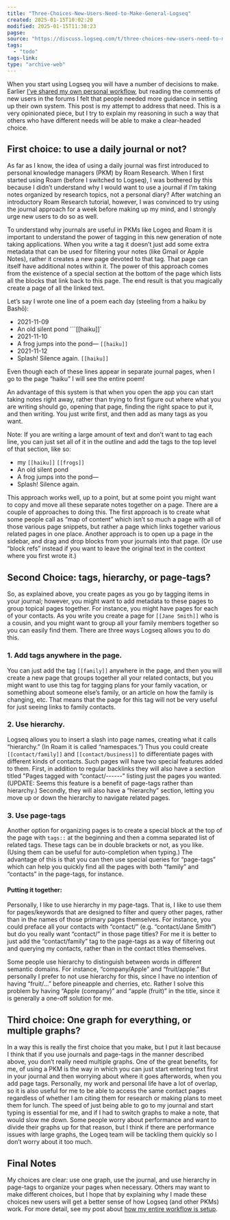 ```yaml
---
title: "Three-Choices-New-Users-Need-to-Make-General-Logseq"
created: 2025-01-15T10:02:20
modified: 2025-01-15T11:38:23
pagse:
source: "https://discuss.logseq.com/t/three-choices-new-users-need-to-make/3411"
tags:
  - "todo"
tags-link:
type: "archive-web"
---
```


When you start using Logseq you will have a number of decisions to make. Earlier [I’ve shared my own personal workflow](https://discuss.logseq.com/t/my-logseq-workflow/2278), but reading the comments of new users in the forums I felt that people needed more guidance in setting up their own system. This post is my attempt to address that need. This is a very opinionated piece, but I try to explain my reasoning in such a way that others who have different needs will be able to make a clear-headed choice.

## First choice: to use a daily journal or not?

As far as I know, the idea of using a daily journal was first introduced to personal knowledge managers (PKM) by Roam Research. When I first started using Roam (before I switched to Logseq), I was bothered by this because I didn’t understand why I would want to use a journal if I’m taking notes organized by research topics, not a personal diary? After watching an introductory Roam Research tutorial, however, I was convinced to try using the journal approach for a week before making up my mind, and I strongly urge new users to do so as well.

To understand why journals are useful in PKMs like Logeq and Roam it is important to understand the power of tagging in this new generation of note taking applications. When you write a tag it doesn’t just add some extra metadata that can be used for filtering your notes (like Gmail or Apple Notes), rather it creates a new page devoted to that tag. That page can itself have additional notes within it. The power of this approach comes from the existence of a special section at the bottom of the page which lists all the blocks that link back to this page. The end result is that you magically create a page of all the linked text.

Let’s say I wrote one line of a poem each day (steeling from a haiku by Bashō):

- 2021-11-09
- An old silent pond \`\`\`\[\[haiku\]\]\`
- 2021-11-10
- A frog jumps into the pond— `[[haiku]]`
- 2021-11-12
- Splash! Silence again. `[[haiku]]`

Even though each of these lines appear in separate journal pages, when I go to the page “haiku” I will see the entire poem!

An advantage of this system is that when you open the app you can start taking notes right away, rather than trying to first figure out where what you are writing should go, opening that page, finding the right space to put it, and then writing. You just write first, and then add as many tags as you want.

Note: If you are writing a large amount of text and don’t want to tag each line, you can just set all of it in the outline and add the tags to the top level of that section, like so:

- my `[[haiku]]` `[[frogs]]`
- An old silent pond
- A frog jumps into the pond—
- Splash! Silence again.

This approach works well, up to a point, but at some point you might want to copy and move all these separate notes together on a page. There are a couple of approaches to doing this. The first approach is to create what some people call as “map of content” which isn’t so much a page with all of those various page snippets, but rather a page which links together various related pages in one place. Another approach is to open up a page in the sidebar, and drag and drop blocks from your journals into that page. (Or use “block refs” instead if you want to leave the original text in the context where you first wrote it.)

## Second Choice: tags, hierarchy, or page-tags?

So, as explained above, you create pages as you go by tagging items in your journal; however, you might want to add metadata to these pages to group topical pages together. For instance, you might have pages for each of your contacts. As you write you create a page for `[[Jane Smith]]` who is a cousin, and you might want to group all your family members together so you can easily find them. There are three ways Logseq allows you to do this.

### 1\. Add tags anywhere in the page.

You can just add the tag `[[family]]` anywhere in the page, and then you will create a new page that groups together all your related contacts, but you might want to use this tag for tagging plans for your family vacation, or something about someone else’s family, or an article on how the family is changing, etc. That means that the page for this tag will not be very useful for just seeing links to family contacts.

### 2\. Use hierarchy.

Logseq allows you to insert a slash into page names, creating what it calls “hierarchy.” (In Roam it is called “namespaces.”) Thus you could create `[[contact/family]]` and `[[contact/business]]` to differentiate pages with different kinds of contacts. Such pages will have two special features added to them. First, in addition to regular backlinks they will also have a section titled "Pages tagged with “contact/------” listing just the pages you wanted. (UPDATE: Seems this feature is a benefit of page-tags rather than hierarchy.) Secondly, they will also have a “hierarchy” section, letting you move up or down the hierarchy to navigate related pages.

### 3\. Use page-tags

Another option for organizing pages is to create a special block at the top of the page with `tags::` at the beginning and then a comma separated list of related tags. These tags can be in double brackets or not, as you like. (Using them can be useful for auto-completion when typing.) The advantage of this is that you can then use special queries for “page-tags” which can help you quickly find all the pages with both “family” and “contacts” in the page-tags, for instance.

#### Putting it together:

Personally, I like to use hierarchy in my page-tags. That is, I like to use them for pages/keywords that are designed to filter and query other pages, rather than in the names of those primary pages themselves. For instance, you could preface all your contacts with “contact/” (e.g. “contact/Jane Smith”) but do you really want “contact/” in those page titles? For me it is better to just add the “contact/family” tag to the page-tags as a way of filtering out and querying my contacts, rather than in the contact titles themselves.

Some people use hierarchy to distinguish between words in different semantic domains. For instance, “company/Apple” and “fruit/apple.” But personally I prefer to not use hierarchy for this, since I have no intention of having “fruit/…” before pineapple and cherries, etc. Rather I solve this problem by having “Apple (company)” and “apple (fruit)” in the title, since it is generally a one-off solution for me.

## Third choice: One graph for everything, or multiple graphs?

In a way this is really the first choice that you make, but I put it last because I think that if you use journals and page-tags in the manner described above, you don’t really need multiple graphs. One of the great benefits, for me, of using a PKM is the way in which you can just start entering text first in your journal and then worrying about where it goes afterwords, when you add page tags. Personally, my work and personal life have a lot of overlap, so it is also useful for me to be able to access the same contact pages regardless of whether I am citing them for research or making plans to meet them for lunch. The speed of just being able to go to my journal and start typing is essential for me, and if I had to switch graphs to make a note, that would slow me down. Some people worry about performance and want to divide their graphs up for that reason, but I think if there are performance issues with large graphs, the Logeq team will be tackling them quickly so I don’t worry about it too much.

## Final Notes

My choices are clear: use one graph, use the journal, and use hierarchy in page-tags to organize your pages when necessary. Others may want to make different choices, but I hope that by explaining why I made these choices new users will get a better sense of how Logseq (and other PKMs) work. For more detail, see my post about [how my entire workflow is setup](https://discuss.logseq.com/t/my-logseq-workflow/2278).
